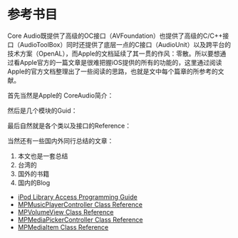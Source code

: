# 参考书目

Core Audio既提供了高级的OC接口（AVFoundation）也提供了高级的C/C++接口（AudioToolBox）同时还提供了底层一点的C接口（AudioUnit）以及跨平台的技术方案（OpenAL），而Apple的文档延续了其一贯的作风：零散。所以要想通过看Apple官方的一篇文章是很难把握iOS提供的所有的功能的，这里通过阅读Apple的官方文档整理出了一些阅读的思路，也就是文中每个篇章的所参考的文献。

首先当然是Apple的 CoreAudio简介：

然后是几个模块的Guid：

最后自然就是各个类以及接口的Reference：

当然还有一些国内外同行总结的文章：

1. 本文也是一套总结
2. 台湾的
3. 国外的书籍
4. 国内的Blog


* [iPod Library Access Programming Guide](https://developer.apple.com/library/ios/documentation/Audio/Conceptual/iPodLibraryAccess_Guide/Introduction/Introduction.html#//apple_ref/doc/uid/TP40008765-CH1-SW1)
* [MPMusicPlayerController Class Reference](https://developer.apple.com/library/ios/documentation/MediaPlayer/Reference/MPMusicPlayerController_ClassReference/index.html#//apple_ref/occ/instp/MPMusicPlayerController/volume)
* [MPVolumeView Class Reference](https://developer.apple.com/library/ios/documentation/MediaPlayer/Reference/MPVolumeView_Class/index.html#//apple_ref/occ/instm/MPVolumeView/setRouteButtonImage:forState:)
* [MPMediaPickerController Class Reference](https://developer.apple.com/library/ios/documentation/MediaPlayer/Reference/MPMediaPickerController_ClassReference/#//apple_ref/occ/instp/MPMediaPickerController/prompt)
* [MPMediaItem Class Reference](https://developer.apple.com/library/ios/documentation/MediaPlayer/Reference/MPMediaItem_ClassReference/#//apple_ref/doc/constant_group/General_Media_Item_Property_Keys)